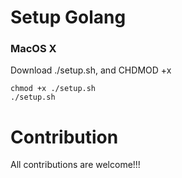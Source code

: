 # Setup Golang

### MacOS X

Download ./setup.sh, and CHDMOD +x

    chmod +x ./setup.sh
    ./setup.sh

# Contribution

All contributions are welcome!!!
